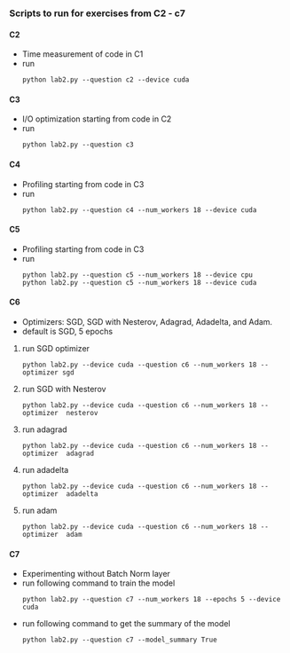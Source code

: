 ### Scripts to run for exercises from C2 - c7 

#### C2
- Time measurement of code in C1 
- run 
    ```
    python lab2.py --question c2 --device cuda
    ```

#### C3
- I/O optimization starting from code in C2
- run 
    ```
    python lab2.py --question c3 
    ```

#### C4
- Profiling starting from code in C3
- run 
    ```
    python lab2.py --question c4 --num_workers 18 --device cuda  
    ```

#### C5
- Profiling starting from code in C3
- run 
    ```
    python lab2.py --question c5 --num_workers 18 --device cpu
    python lab2.py --question c5 --num_workers 18 --device cuda  
    ```
#### C6 
- Optimizers: SGD, SGD with Nesterov, Adagrad, Adadelta, and Adam.
- default is SGD, 5 epochs 
1. run SGD optimizer 
    ```
    python lab2.py --device cuda --question c6 --num_workers 18 --optimizer sgd 
    ```
2. run SGD with Nesterov
    ```
    python lab2.py --device cuda --question c6 --num_workers 18 --optimizer  nesterov
    ```
3. run adagrad
    ```
    python lab2.py --device cuda --question c6 --num_workers 18 --optimizer  adagrad
    ```
4. run adadelta
    ```
    python lab2.py --device cuda --question c6 --num_workers 18 --optimizer  adadelta
    ```
5. run adam
    ```
    python lab2.py --device cuda --question c6 --num_workers 18 --optimizer  adam
    ```

#### C7
- Experimenting without Batch Norm layer
- run following command to train the model 
    ```
    python lab2.py --question c7 --num_workers 18 --epochs 5 --device cuda 
    ```
- run following command to get the summary of the model
    ```
    python lab2.py --question c7 --model_summary True 
    ```
